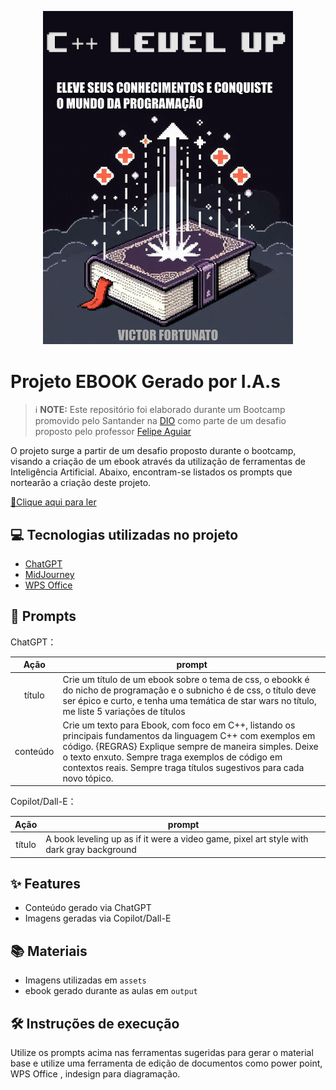<p align="center">
<img 
    src="./assets/Capa.jpeg"
    width="400"
/>
</p>

# Projeto EBOOK Gerado por I.A.s


 > ℹ️ **NOTE:** Este repositório foi elaborado durante um Bootcamp promovido pelo Santander na [DIO](https://dio.me) como parte de um desafio proposto pelo professor [Felipe Aguiar](https://github.com/felipeAguiarCode)

O projeto surge a partir de um desafio proposto durante o bootcamp, visando a criação de um ebook através da utilização de ferramentas de Inteligência Artificial. Abaixo, encontram-se listados os prompts que nortearão a criação deste projeto.

<a href="https://github.com/VGabriel07/prompts-recipe-to-create-a-ebook/blob/main/output/Ebook%20-%20C%2B%2B%20Level%20Up.pdf" title="View PDF now"> 📕Clique aqui para ler</a>

## 💻 Tecnologias utilizadas no projeto

- [ChatGPT](https://chat.openai.com/) 
- [MidJourney](https://www.midjourney.com/app/)
- [WPS Office](https://br.wps.com/)

## 🧠 Prompts


ChatGPT：

|   Ação   | prompt                                                                                                                                                                                                                                                                         |
| :------: | ------------------------------------------------------------------------------------------------------------------------------------------------------------------------------------------------------------------------------------------------------------------------------ |
|  título  | Crie um título de um ebook sobre o tema de css, o ebookk é do nicho de programação e o subnicho é de css, o título deve ser épico e curto, e tenha uma temática de star wars no título, me liste 5 variações de títulos                                                        |
| conteúdo | Crie um texto para Ebook, com foco em C++, listando os principais fundamentos da linguagem C++ com exemplos em código. {REGRAS} Explique sempre de maneira simples. Deixe o texto enxuto. Sempre traga exemplos de código em contextos reais. Sempre traga títulos sugestivos para cada novo tópico.


Copilot/Dall-E：

|  Ação  | prompt                                                                                 |
| :----: | -------------------------------------------------------------------------------------- |
| título | A book leveling up as if it were a video game, pixel art style with dark gray background |

## ✨ Features

- Conteúdo gerado via ChatGPT
- Imagens geradas via Copilot/Dall-E

## 📚 Materiais

- Imagens utilizadas em `assets`
- ebook gerado durante as aulas em `output`

## 🛠️ Instruções de execução

Utilize os prompts acima nas ferramentas sugeridas para gerar o material base e utilize uma ferramenta de edição de documentos como power point, WPS Office , indesign para diagramação.